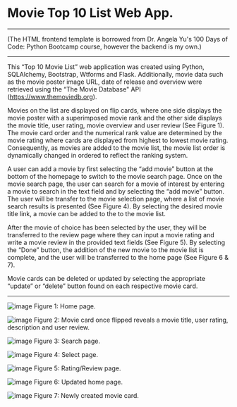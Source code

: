 # Movie Top 10 List Web App. 

***

(The HTML frontend template is borrowed from Dr. Angela Yu's 100 Days of Code: Python Bootcamp course, however the backend is my own.)

***


This “Top 10 Movie List” web application was created using Python, SQLAlchemy, Bootstrap, Wtforms and Flask. Additionally, movie data such as the movie poster image URL, date of release and overview were retrieved using the “The Movie Database" API (https://www.themoviedb.org).

Movies on the list are displayed on flip cards, where one side displays the movie poster with a superimposed movie rank and the other side displays the movie title, user rating, movie overview and user review (See Figure 1). The movie card order and the numerical rank value are determined by the movie rating where cards are displayed from highest to lowest movie rating. Consequently, as movies are added to the movie list, the movie list order is dynamically changed in ordered to reflect the ranking system.

A user can add a movie by first selecting the “add movie” button at the bottom of the homepage to switch to the movie search page.  Once on the movie search page, the user can search for a movie of interest by entering a movie to search in the text field and by selecting the “add movie” button. The user will be transfer to the movie selection page, where a list of movie search results is presented (See Figure 4). By selecting the desired movie title link, a movie can be added to the to the movie list.

After the movie of choice has been selected by the user, they will be transferred to the review page where they can input a movie rating and write a movie review in the provided text fields (See Figure 5). By selecting the “Done” button, the addition of the new movie to the movie list is complete, and the user will be transferred to the home page (See Figure 6 & 7).

Movie cards can be deleted or updated by selecting the appropriate “update” or “delete” button found on each respective movie card. 


***

![image](https://user-images.githubusercontent.com/76194492/190506634-f23fbf5f-ce25-405d-a10a-52f0d8a33f40.png)
Figure 1: Home page.

![image](https://user-images.githubusercontent.com/76194492/190506716-9f0e6494-563c-4f15-ac78-20670ac3e21d.png)
Figure 2: Movie card once flipped reveals a movie title, user rating, description and user review.


![image](https://user-images.githubusercontent.com/76194492/190507396-d50abc7c-af17-4d07-a693-eb57cf12566c.png)
Figure 3: Search page. 

![image](https://user-images.githubusercontent.com/76194492/190507443-7342c1d7-cf94-4e94-87d5-e603677e63f9.png)
Figure 4: Select page.

![image](https://user-images.githubusercontent.com/76194492/190507571-17f42c7d-25c5-4b2d-a942-834271efbbe3.png)
Figure 5: Rating/Review page.

![image](https://user-images.githubusercontent.com/76194492/190507638-a4984bef-3950-4f65-a4cb-c70bd42e8b89.png)
Figure 6: Updated home page.

![image](https://user-images.githubusercontent.com/76194492/190507673-54f156a7-42d1-4bf6-9fbd-a33caa4d5d09.png)
Figure 7: Newly created movie card.
